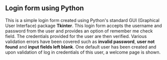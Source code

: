 ## Login form using Python
This is a simple login form created using Python's standard GUI (Graphical User Interface) package **Tkinter**. This login form accepts the username and password from the user and provides an option of remember me check field. The credentials provided for the user are then verified. Various validation errors have been covered such as **invalid password**, **user not found** and **input fields left blank**. One default user has been created and upon validation of log in credentials of this user, a welcome page is shown.

